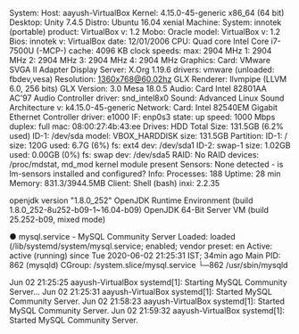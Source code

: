 System:    Host: aayush-VirtualBox Kernel: 4.15.0-45-generic x86_64 (64 bit)
           Desktop: Unity 7.4.5  Distro: Ubuntu 16.04 xenial
Machine:   System: innotek (portable) product: VirtualBox v: 1.2
           Mobo: Oracle model: VirtualBox v: 1.2
           Bios: innotek v: VirtualBox date: 12/01/2006
CPU:       Quad core Intel Core i7-7500U (-MCP-) cache: 4096 KB 
           clock speeds: max: 2904 MHz 1: 2904 MHz 2: 2904 MHz 3: 2904 MHz
           4: 2904 MHz
Graphics:  Card: VMware SVGA II Adapter
           Display Server: X.Org 1.19.6 drivers: vmware (unloaded: fbdev,vesa)
           Resolution: 1360x768@60.02hz
           GLX Renderer: llvmpipe (LLVM 6.0, 256 bits)
           GLX Version: 3.0 Mesa 18.0.5
Audio:     Card Intel 82801AA AC'97 Audio Controller driver: snd_intel8x0
           Sound: Advanced Linux Sound Architecture v: k4.15.0-45-generic
Network:   Card: Intel 82540EM Gigabit Ethernet Controller driver: e1000
           IF: enp0s3 state: up speed: 1000 Mbps duplex: full
           mac: 08:00:27:4b:43:ee
Drives:    HDD Total Size: 131.5GB (6.2% used)
           ID-1: /dev/sda model: VBOX_HARDDISK size: 131.5GB
Partition: ID-1: / size: 120G used: 6.7G (6%) fs: ext4 dev: /dev/sda1
           ID-2: swap-1 size: 1.02GB used: 0.00GB (0%) fs: swap dev: /dev/sda5
RAID:      No RAID devices: /proc/mdstat, md_mod kernel module present
Sensors:   None detected - is lm-sensors installed and configured?
Info:      Processes: 188 Uptime: 28 min Memory: 831.3/3944.5MB
           Client: Shell (bash) inxi: 2.2.35 


openjdk version "1.8.0_252"
OpenJDK Runtime Environment (build 1.8.0_252-8u252-b09-1~16.04-b09)
OpenJDK 64-Bit Server VM (build 25.252-b09, mixed mode)

● mysql.service - MySQL Community Server
   Loaded: loaded (/lib/systemd/system/mysql.service; enabled; vendor preset: en
   Active: active (running) since Tue 2020-06-02 21:25:31 IST; 34min ago
 Main PID: 862 (mysqld)
   CGroup: /system.slice/mysql.service
           └─862 /usr/sbin/mysqld

Jun 02 21:25:25 aayush-VirtualBox systemd[1]: Starting MySQL Community Server...
Jun 02 21:25:31 aayush-VirtualBox systemd[1]: Started MySQL Community Server.
Jun 02 21:58:23 aayush-VirtualBox systemd[1]: Started MySQL Community Server.
Jun 02 21:59:32 aayush-VirtualBox systemd[1]: Started MySQL Community Server.


